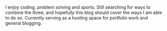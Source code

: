 I enjoy coding, problem solving and sports.  Still searching for ways to combine the three, and hopefully this blog should cover the ways I am able to do so.  Currently serving as a hosting space for portfolio work and general blogging.
